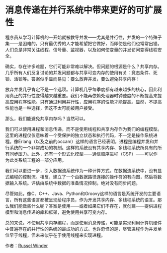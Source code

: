 # 消息传递在并行系统中带来更好的可扩展性

程序员从学习计算机的一开始就被教导并发——尤其是并行性，并发的一个特殊子集——是困难的，只有最优秀的人才能希望把它做好，而即使是他们也常常出错。人们总是非常关注线程、信号量、监视器，以及如何使变量的并发访问变得线程安全。

确实，存在许多难题，它们可能非常难以解决。但问题的根源是什么？共享内存。几乎所有人们反复讨论的并发问题都与共享可变内存的使用有关：竞态条件、死锁、活锁等。答案似乎显而易见：要么放弃并发，要么避免共享内存！

放弃并发几乎肯定不是一个选项。计算机几乎每季度都有越来越多的核心，因此利用真正的并行性变得越来越重要。我们不能再依赖处理器时钟速度的不断提高来提高应用程序性能。只有通过利用并行性，应用程序的性能才能提高。显然，不提高性能也是一种选择，但这不太可能被用户接受。

那么，我们能避免共享内存吗？当然可以。

我们可以使用进程和消息传递，而不是使用线程和共享内存作为我们的编程模型。这里的进程仅仅意味着一个受保护的独立状态和执行代码，不一定是操作系统进程。像Erlang（以及之前的occam）这样的语言已经表明，进程是编程并发和并行系统的一个非常成功的机制。这样的系统没有共享内存、多线程系统所具有的所有同步压力。此外，还有一个形式化模型——通信顺序进程（CSP）——可以作为此类系统工程的一部分应用。

我们可以更进一步，引入数据流系统作为一种计算方式。在数据流系统中，没有显式编程的控制流。相反，建立了一个由数据路径连接的操作符的有向图，然后将数据输入系统。评估由系统中数据的准备情况控制。绝对没有同步问题。

尽管如此，像C、C++、Java、Python和Groovy这样的语言是系统开发的主要语言，所有这些语言都被呈现给程序员，作为开发共享内存、多线程系统的语言。那么我们能做些什么呢？答案是使用——或者如果它们不存在，就创建——提供进程模型和消息传递的库和框架，避免使用共享可变内存。

总的来说，不使用共享内存编程，而是使用消息传递，可能是实现利用计算机硬件中普遍存在的并行性的系统的最成功的方式。也许奇怪的是，尽管进程作为并发单位早于线程，但未来似乎在于使用线程来实现进程。

作者：[Russel Winder](http://programmer.97things.oreilly.com/wiki/index.php/Russel_Winder)